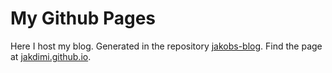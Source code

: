 # My Github Pages

Here I host my blog. Generated in the repository [jakobs-blog](https://github.com/jakdimi/jakobs-blog).
Find the page at [jakdimi.github.io](jakdimi.github.io).